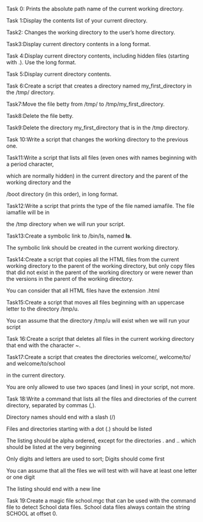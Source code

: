Task 0: Prints the absolute path name of the current working directory.

Task 1:Display the contents list of your current directory.

Task2: Changes the working directory to the user’s home directory.

Task3:Display current directory contents in a long format.

Task 4:Display current directory contents, including hidden files (starting with .). Use the long format.

Task 5:Display current directory contents.

Task 6:Create a script that creates a directory named my_first_directory in the /tmp/ directory.

Task7:Move the file betty from /tmp/ to /tmp/my_first_directory.

Task8:Delete the file betty.

Task9:Delete the directory my_first_directory that is in the /tmp directory.

Task 10:Write a script that changes the working directory to the previous one.

Task11:Write a script that lists all files (even ones with names beginning with a period character, 

which are normally hidden) in the current directory and the parent of the working directory and the 

/boot directory (in this order), in long format.

Task12:Write a script that prints the type of the file named iamafile. The file iamafile will be in

the /tmp directory when we will run your script.

Task13:Create a symbolic link to /bin/ls, named __ls__. 

The symbolic link should be created in the current working directory.

Task14:Create a script that copies all the HTML files from the current working directory to the parent of the working directory, but only copy files that did not exist in the parent of the working directory or were newer than the versions in the parent of the working directory.



You can consider that all HTML files have the extension .html

Task15:Create a script that moves all files beginning with an uppercase letter to the directory /tmp/u.



You can assume that the directory /tmp/u will exist when we will run your script

Task 16:Create a script that deletes all files in the current working directory that end with the character ~.

Task17:Create a script that creates the directories welcome/, welcome/to/ and welcome/to/school

 in the current directory.



You are only allowed to use two spaces (and lines) in your script, not more.

Task 18:Write a command that lists all the files and directories of the current directory, separated by commas (,).



Directory names should end with a slash (/)

Files and directories starting with a dot (.) should be listed

The listing should be alpha ordered, except for the directories . and .. which should be listed at the very beginning

Only digits and letters are used to sort; Digits should come first

You can assume that all the files we will test with will have at least one letter or one digit

The listing should end with a new line



Task 19:Create a magic file school.mgc that can be used with the command file to detect School data files. School data files always contain the string SCHOOL at offset 0.

 
